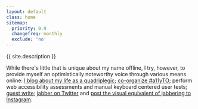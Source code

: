```yaml
---
layout: default
class: home
sitemap:
  priority: 0.9
  changefreq: monthly
  exclude: 'no'
---
```


<p class="intro">{{ site.description }}</p>

While there's little that is unique about my name offline, I try, however, to provide myself an optimistically noteworthy voice through various means online: [I blog about my life as a quadriplegic](https://abledaccess.com); [co-organize #a11yTO](http://a11yto.com); perform web accessibility assessments and manual keyboard centered user tests; [guest write](http://simplyaccessible.com/article/being-disabled-can-be-lame/); [jabber on Twitter](https://twitter.com/abledaccess) and [post the visual equivalent of jabbering to Instagram](https://instagram.com/abledaccess).
